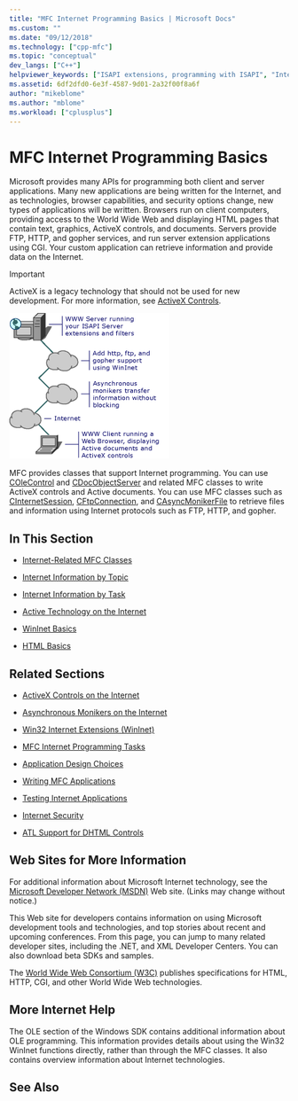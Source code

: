 ```yaml
---
title: "MFC Internet Programming Basics | Microsoft Docs"
ms.custom: ""
ms.date: "09/12/2018"
ms.technology: ["cpp-mfc"]
ms.topic: "conceptual"
dev_langs: ["C++"]
helpviewer_keywords: ["ISAPI extensions, programming with ISAPI", "Internet applications [MFC]", "ISAPI", "ActiveX controls [MFC], Internet", "programming [MFC], Internet", "Web applications [MFC], MFC classes", "ISAPI filters [MFC], programming with ISAPI", "Internet applications [MFC], ActiveX controls", "Internet applications [MFC], writing", "Internet applications [MFC], Active technology", "Active technology [MFC]", "Internet content [MFC]", "WinInet classes [MFC]"]
ms.assetid: 6df2dfd0-6e3f-4587-9d01-2a32f00f8a6f
author: "mikeblome"
ms.author: "mblome"
ms.workload: ["cplusplus"]
---
```

# MFC Internet Programming Basics

Microsoft provides many APIs for programming both client and server applications. Many new applications are being written for the Internet, and as technologies, browser capabilities, and security options change, new types of applications will be written. Browsers run on client computers, providing access to the World Wide Web and displaying HTML pages that contain text, graphics, ActiveX controls, and documents. Servers provide FTP, HTTP, and gopher services, and run server extension applications using CGI. Your custom application can retrieve information and provide data on the Internet.

>[!IMPORTANT]
> ActiveX is a legacy technology that should not be used for new development. For more information, see [ActiveX Controls](activex-controls.md).

![Client and server applications](../mfc/media/vc38bq1.gif "vc38bq1")

MFC provides classes that support Internet programming. You can use [COleControl](../mfc/reference/colecontrol-class.md) and [CDocObjectServer](../mfc/reference/cdocobjectserver-class.md) and related MFC classes to write ActiveX controls and Active documents. You can use MFC classes such as [CInternetSession](../mfc/reference/cinternetsession-class.md), [CFtpConnection](../mfc/reference/cftpconnection-class.md), and [CAsyncMonikerFile](../mfc/reference/casyncmonikerfile-class.md) to retrieve files and information using Internet protocols such as FTP, HTTP, and gopher.

## In This Section

- [Internet-Related MFC Classes](../mfc/internet-related-mfc-classes.md)

- [Internet Information by Topic](../mfc/internet-information-by-topic.md)

- [Internet Information by Task](../mfc/internet-information-by-task.md)

- [Active Technology on the Internet](../mfc/active-technology-on-the-internet.md)

- [WinInet Basics](../mfc/wininet-basics.md)

- [HTML Basics](../mfc/html-basics.md)

## Related Sections

- [ActiveX Controls on the Internet](../mfc/activex-controls-on-the-internet.md)

- [Asynchronous Monikers on the Internet](../mfc/asynchronous-monikers-on-the-internet.md)

- [Win32 Internet Extensions (WinInet)](../mfc/win32-internet-extensions-wininet.md)

- [MFC Internet Programming Tasks](../mfc/mfc-internet-programming-tasks.md)

- [Application Design Choices](../mfc/application-design-choices.md)

- [Writing MFC Applications](../mfc/writing-mfc-applications.md)

- [Testing Internet Applications](../mfc/testing-internet-applications.md)

- [Internet Security](../mfc/internet-security-cpp.md)

- [ATL Support for DHTML Controls](../atl/atl-support-for-dhtml-controls.md)

##  <a name="_core_web_sites_for_more_information"></a> Web Sites for More Information

For additional information about Microsoft Internet technology, see the [Microsoft Developer Network (MSDN)](http://go.microsoft.com/fwlink/p/?linkid=56322) Web site. (Links may change without notice.)

This Web site for developers contains information on using Microsoft development tools and technologies, and top stories about recent and upcoming conferences. From this page, you can jump to many related developer sites, including the .NET, and XML Developer Centers. You can also download beta SDKs and samples.

The [World Wide Web Consortium (W3C)](http://go.microsoft.com/fwlink/p/?linkid=37125) publishes specifications for HTML, HTTP, CGI, and other World Wide Web technologies.

##  <a name="_core_more_internet_help"></a> More Internet Help

The OLE section of the Windows SDK contains additional information about OLE programming. This information provides details about using the Win32 WinInet functions directly, rather than through the MFC classes. It also contains overview information about Internet technologies.

## See Also


